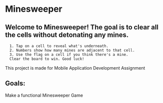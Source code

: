 # Minesweeper

## Welcome to Minesweeper! The goal is to clear all the cells without detonating any mines.
      1. Tap on a cell to reveal what's underneath.
      2. Numbers show how many mines are adjacent to that cell.
      3. Use the flag on a cell if you think there's a mine.
      Clear the board to win. Good luck!

This project is made for Mobile Application Development Assignment

## Goals:
Make a functional Minesweeper Game

